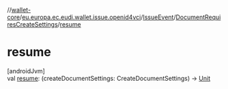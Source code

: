 //[wallet-core](../../../../index.md)/[eu.europa.ec.eudi.wallet.issue.openid4vci](../../index.md)/[IssueEvent](../index.md)/[DocumentRequiresCreateSettings](index.md)/[resume](resume.md)

# resume

[androidJvm]\
val [resume](resume.md): (createDocumentSettings: CreateDocumentSettings) -&gt; [Unit](https://kotlinlang.org/api/latest/jvm/stdlib/kotlin-stdlib/kotlin/-unit/index.html)
